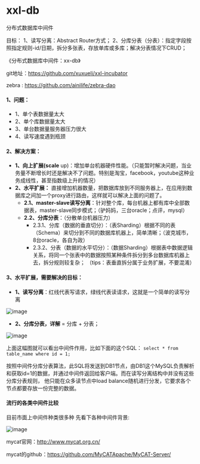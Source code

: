 # xxl-db
分布式数据库中间件

目标：
1、读写分离：Abstract Router方式；
2、分库分表（分表）：指定字段按照指定规则-id/日期，拆分多张表，存放单库或多库；解决分表情况下CRUD；




《分布式数据库中间件：xx-db》

git地址：https://github.com/xuxueli/xxl-incubator


zebra : https://github.com/ainilife/zebra-dao


#### 1、问题：
- 1、单个表数据量太大
- 2、单个库数据量太大
- 3、单台数据量服务器压力很大
- 4、读写速度遇到瓶颈
 
#### 2、解决方案：
- **1、向上扩展(scale** up)：增加单台机器硬件性能。（只能暂时解决问题，当业务量不断增长时还是解决不了问题。特别是淘宝，facebook，youtube这种业务成线性，甚至指数级上升的情况）
- **2、水平扩展：** 直接增加机器数量，把数据库放到不同服务器上，在应用到数据库之间加一个proxy进行路由，这样就可以解决上面的问题了。
    - **2.1、master-slave读写分离**：针对整个库，每台机器上都有库中全部数据表，master-slave同步模式；（驴妈妈，三台oracle；点评，mysql）
    - **2.2、分库分表**：（分散单台机器压力）
        - 2.3.1、分库（数据的垂直切分）：（表Sharding）根据不同的表（Schema）来切分到不同的数据库机器上，简单清晰；（波克城市，8台oracle，各自为政）
        - 2.3.2、分表（数据的水平切分）：（数据Sharding）根据表中数据逻辑关系，将同一个张表中的数据按照某种条件拆分到多台数据库机器上去，拆分规则较复杂；
（tips：表垂直拆分属于业务扩展，不要混淆）

#### 3、水平扩展，需要解决的目标：
- **1、读写分离**：红线代表写请求，绿线代表读请求，这就是一个简单的读写分离

![image](http://static.open-open.com/news/uploadImg/20151119/20151119212723_279.jpg)

- **2、分库分表，详解** = 分库 + 分表；

![image](http://static.open-open.com/news/uploadImg/20151119/20151119212723_98.jpg)

上面这幅图就可以看出中间件作用，比如下面的这个SQL：
```select * from table_name where id = 1;```

按照中间件分库分表算法，此SQL将发送到DB1节点，由DB1这个MySQL负责解析和获取id=1的数据，并通过中间件返回给客户端。而在读写分离结构中并没有这些分库分表规则， 他只能在众多读节点中load balance随机进行分发，它要求各个节点都要存放一份完整的数据。

#### 流行的各类中间件比较

目前市面上中间件种类很多种 先看下各种中间件背景:

![image](http://static.open-open.com/news/uploadImg/20151119/20151119212724_752.jpg)

mycat官网：http://www.mycat.org.cn/

mycat的github：https://github.com/MyCATApache/MyCAT-Server/
